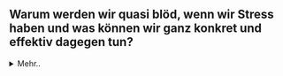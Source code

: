 ## Warum werden wir quasi blöd, wenn wir Stress haben und was können wir ganz konkret und effektiv dagegen tun?

<details>
   <summary>Mehr..</summary>
Unser Gehirn hat einen eingebauten Schutzmechanismus, der greift, sobald unser System unter zuviel Stress steht:
Der präfrontale Cortex schaltet quasi ab und überlässt unserem Fight-Flight-Freeze System die Kontrolle.

Das sympathische Nervensystem versetzt den Körper in Alarmbereitschaft durch Erhöhung des Blutdrucks, Verstärkung des Stoffwechsels und der Nutzung von Kohlenhydraten, damit das Gehirn und die Muskeln schnellstmöglich versorgt werden.
Adrenalin und Noradrenalin werden ausgeschüttet.

Von der Amygdala ausgehend wird zunächst vom Hypothalamus ein Botenstoff freigesetzt, der die Hirnanhangdrüse veranlasst, einen weiteren Neurotransmitter auszuschütten, der über die Blutbahn zur Nebenniere gelangt.
Zusätzlich schüttet die Nebenniere außerdem das Stresshormon Cortisol aus.

Da das frontoparietale Netzwerk entscheidend für unsere Fähigkeit ist, unser Verhalten zielorientiert zu koordinieren, steht bei der "Abschaltung" des Netzwerkes bzw. der Priorisierung des Alarmsystems genau diese Fähigkeit nicht zur Verfügung. Wir können also keine auf sorgfältiger Überlegung basierenden Entscheidungen treffen, unsere Logik ist sozusagen auf Eis gelegt solange der Überlebensmodus greift.

Dieser Mechanismus ist sehr nützlich und lebenswichtig, wenn wir einer echten Bedrohung gegenüberstehen, die wir bekämpfen müssen, vor der wir flüchten, oder uns zumindest tot stellen können. Bei Stressoren jedoch, die unser heutiger Alltag so oft für uns bereit hält - Meetingmarathons, ständige Erreichbarkeit, Konflikte und Arbeit ohne gehirngerechte Pausen - wird dieser Mechansimus ständig aktiviert und wir werden entscheidungsunfähig und reagieren nur noch anstatt in eine überlegte Reaktion zu gehen. Wir werden quasi dumm unter Dauerstress.

Was können wir nun dagegen tun? Die hier vorgestellten Brain- und Bodyhacks helfen uns dabei, sowohl Dauerstress zu vermeiden und unseren schnelllebigen Alltag gehirngerecht zu gestalten, als auch in anspruchsvollen Situationen besonnen zu reagieren.

Die Hacks basieren auf wissenschaftlich belegten Techniken, die uns helfen, nachaltige Veränderung anzustoßen und gesunde Routinen zu entwickeln. Mit diesem Wissen um gehirngerechte Lebensgestaltung können wir unsere Produktivität steigern, unser Wohlbefinden und unsere Gesundheit verbessern und unsere große Ziele Schritt für Schritt und Hack für Hack erreichen.
</details>
